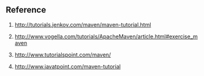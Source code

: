 ## Reference

1. http://tutorials.jenkov.com/maven/maven-tutorial.html

2. http://www.vogella.com/tutorials/ApacheMaven/article.html#exercise_maven

3. http://www.tutorialspoint.com/maven/

4. http://www.javatpoint.com/maven-tutorial
